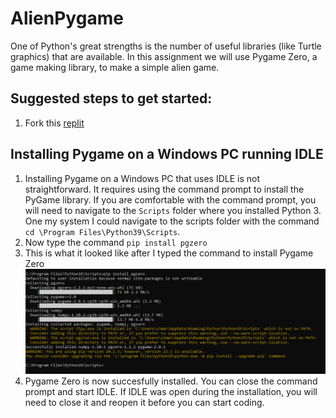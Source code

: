 AlienPygame
===========
One of Python's great strengths is the number of useful libraries (like Turtle graphics) that are available. In this assignment we will use Pygame Zero, a game making library, to make a simple alien game.

Suggested steps to get started:
---------------------------------
1. Fork this [replit](https://replit.com/@MrSimonLowell/PygameAlienBase)

Installing Pygame on a Windows PC running IDLE
----------------------------------------------
1. Installing Pygame on a Windows PC that uses IDLE is not straightforward. It requires using the command prompt to install the PyGame library. If you are comfortable with the command prompt, you will need to navigate to the `Scripts` folder where you installed Python 3. One my system I could navigate to the scripts folder with the command `cd \Program Files\Python39\Scripts`.
2. Now type the command `pip install pgzero`
3. This is what it looked like after I typed the command to install Pygame Zero   
   ![](InstallingPgzeroWindows.PNG)
4. Pygame Zero is now succesfully installed. You can close the command prompt and start IDLE. If IDLE was open during the installation, you will need to close it and reopen it before you can start coding.
